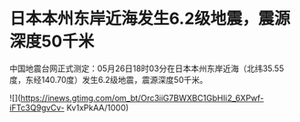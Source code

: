 # 日本本州东岸近海发生6.2级地震，震源深度50千米

中国地震台网正式测定：05月26日18时03分在日本本州东岸近海（北纬35.55度，东经140.70度）发生6.2级地震，震源深度50千米。

![](https://inews.gtimg.com/om_bt/Orc3iiG7BWXBC1GbHIi2_6XPwf-iFTc3Q9gvCv-
Kv1xPkAA/1000)

